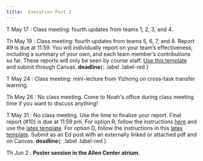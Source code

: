 ```yaml
---
title:  Execution Part 2
---
```


T May 17
: Class meeting:  fourth updates from teams 1, 2, 3, and 4.

Th May 19
: Class meeting:  fourth updates from teams 5, 6, 7, and 8.  Report #9 is due at 11:59.  You will individually report on your team’s effectiveness, including a summary of your own, and each team member’s contributions so far.  These reports will only be seen by course staff.  [Use this template](https://www.overleaf.com/project/605b7f5609565b2be481d114) and submit through Canvas.  **deadline**{: .label .label-red }

T May 24
: Class meeting:  mini-lecture from Yizhong on cross-task transfer learning.

Th May 26
: No class meeting.  Come to Noah's office during class meeting time if you want to discuss anything!

T May 31
: No class meeting.  Use the time to finalize your report.  Final report (#10) is due at 11:59 pm.  For option R, follow the instructions [here](../assets/docs/project-R-481N.pdf) and use the [latex template](../assets/templates/project-R-481N.tgz).   For option D, follow the instructions in this [latex template](../assets/templates/project-D-481N.tgz).   Submit as an Ed post with an externally linked or attached pdf and on Canvas. **deadline**{: .label .label-red }

Th Jun 2
:  **Poster session in the Allen Center atrium.**

